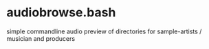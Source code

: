 # audiobrowse.bash
simple commandline audio preview of directories for sample-artists / musician and producers
